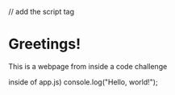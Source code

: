 // add the script tag 
<!DOCTYPE html>
<html>
  <head>
    <title>Welcome to Treehouse Code Challenges!</title>
  </head>
  <body>
    <h1>Greetings!</h1>
    <p>This is a webpage from inside a code challenge</p>
    <script src="js/app.js"></script>
  </body>
</html>

inside of app.js)
console.log("Hello, world!");